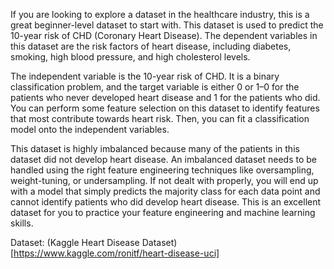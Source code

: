 If you are looking to explore a dataset in the healthcare industry, this is a great beginner-level dataset to start with. This dataset is used to predict the 10-year risk of CHD (Coronary Heart Disease). The dependent variables in this dataset are the risk factors of heart disease, including diabetes, smoking, high blood pressure, and high cholesterol levels.

The independent variable is the 10-year risk of CHD. It is a binary classification problem, and the target variable is either 0 or 1–0 for the patients who never developed heart disease and 1 for the patients who did. You can perform some feature selection on this dataset to identify features that most contribute towards heart risk. Then, you can fit a classification model onto the independent variables.

This dataset is highly imbalanced because many of the patients in this dataset did not develop heart disease. An imbalanced dataset needs to be handled using the right feature engineering techniques like oversampling, weight-tuning, or undersampling. If not dealt with properly, you will end up with a model that simply predicts the majority class for each data point and cannot identify patients who did develop heart disease. This is an excellent dataset for you to practice your feature engineering and machine learning skills.

Dataset: (Kaggle Heart Disease Dataset)[https://www.kaggle.com/ronitf/heart-disease-uci]